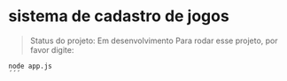 <h1> sistema de cadastro de jogos </h1>

>  Status do projeto: Em desenvolvimento
Para rodar esse projeto, por favor digite:
```
node app.js
´´´
